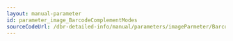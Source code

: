 ```yaml
---
layout: manual-parameter
id: parameter_image_BarcodeComplementModes
sourceCodeUrl: /dbr-detailed-info/manual/parameters/imageParmeter/BarcodeComplementModes.md
---
```


